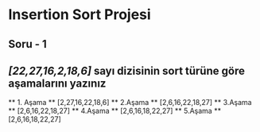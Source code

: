 # Insertion Sort Projesi
## Soru - 1
*[22,27,16,2,18,6]* sayı dizisinin sort türüne göre aşamalarını yazınız
---
** 1. Aşama **
[2,27,16,22,18,6]
** 2.Aşama **
[2,6,16,22,18,27]
** 3.Aşama **
[2,6,16,22,18,27]
** 4.Aşama **
[2,6,16,18,22,27]
** 5.Aşama **
[2,6,16,18,22,27]